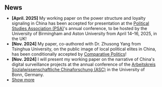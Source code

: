 <h2 style="margin: 60px 0px 10px;">News</h2>

<ul>
<li><strong>[April. 2025]</strong> My working paper on the power structure and loyalty signaling in China has been accepted for presentation at the <a href="https://www.psa.ac.uk/events/psa-annual-conference">Political Studies Association (PSA)</a>'s annual conference, to be hosted by the University of Birmingham and Aston University from April 14–16, 2025, in the UK!</li>
<li><strong>[Nov. 2024]</strong> My paper, co-authored with Dr. Zhusong Yang from Tsinghua University, on the public image of local political elites in China, has been conditionally accepted by <a href="https://jcp.gc.cuny.edu/">Comparative Politics</a>!</li>
<li><strong>[Nov. 2024]</strong> I will present my working paper on the narrative of China's digital surveillance projects at the annual conference of the <a href="https://asienforschung.de/arbeitskreise/asc/">Arbeitskreis Sozialwissenschaftliche Chinaforschung (ASC)</a> in the University of Bonn, Germany.</li>


<li> <a href="javascript:toggle_vis('newsmore')">Show more</a> </li>
<div id="newsmore" style="display:none"> 
  <li><strong>[Sep. 2024]</strong> I will present my working paper on the "Digital China" strategy at the annual meeting of the <a href="https://connect.apsanet.org/apsa2024/">American Political Science Association (APSA)</a> in Philadelphia, USA.</li> 
  <li><strong>[August. 2024]</strong> I will present my working paper on the public image of local political elites in China at the <a href="https://ecpr.eu/Events/Event/PaperDetails/74861">European Consortium for Political Research (ECPR)</a> General Conference 2024 in Dublin, Ireland.</li> 
</div>

</ul>
